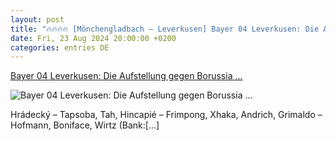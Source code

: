 ```yaml
---
layout: post
title: "🔥🔥🔥🔥 [Mönchengladbach – Leverkusen] Bayer 04 Leverkusen: Die Aufstellung gegen Borussia ..."
date: Fri, 23 Aug 2024 20:00:00 +0200
categories: entries DE
---
```

[Bayer 04 Leverkusen: Die Aufstellung gegen Borussia ...](https://www.ligainsider.de/bayer-04-leverkusen/4/bayer-04-leverkusen-die-aufstellung-gegen-borussia-moenchengladbach-ist-da-362354/)

![Bayer 04 Leverkusen: Die Aufstellung gegen Borussia ...](https://cdn.ligainsider.de/images/article/team/big/bayer-04-leverkusen-wappen.jpg)

Hrádecký – Tapsoba, Tah, Hincapié – Frimpong, Xhaka, Andrich, Grimaldo – Hofmann, Boniface, Wirtz (Bank:[…]

